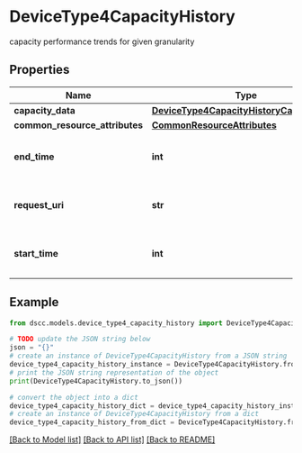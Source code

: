 # DeviceType4CapacityHistory

capacity performance trends for given granularity

## Properties

Name | Type | Description | Notes
------------ | ------------- | ------------- | -------------
**capacity_data** | [**DeviceType4CapacityHistoryCapacityData**](DeviceType4CapacityHistoryCapacityData.md) |  | [optional] 
**common_resource_attributes** | [**CommonResourceAttributes**](CommonResourceAttributes.md) |  | [optional] 
**end_time** | **int** | end time of the capacity history | [optional] 
**request_uri** | **str** | requestUri for detailed storage object | [optional] 
**start_time** | **int** | start time of the capacity history | [optional] 

## Example

```python
from dscc.models.device_type4_capacity_history import DeviceType4CapacityHistory

# TODO update the JSON string below
json = "{}"
# create an instance of DeviceType4CapacityHistory from a JSON string
device_type4_capacity_history_instance = DeviceType4CapacityHistory.from_json(json)
# print the JSON string representation of the object
print(DeviceType4CapacityHistory.to_json())

# convert the object into a dict
device_type4_capacity_history_dict = device_type4_capacity_history_instance.to_dict()
# create an instance of DeviceType4CapacityHistory from a dict
device_type4_capacity_history_from_dict = DeviceType4CapacityHistory.from_dict(device_type4_capacity_history_dict)
```
[[Back to Model list]](../README.md#documentation-for-models) [[Back to API list]](../README.md#documentation-for-api-endpoints) [[Back to README]](../README.md)


